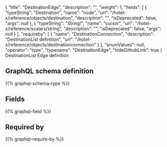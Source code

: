{
  "title": "DestinationEdge",
  "description": "",
  "weight": 1,
  "fields": [
    {
      "typeString": "Destination",
      "name": "node",
      "url": "/hotel-x/reference/objects/destination",
      "description": "",
      "isDeprecated": false,
      "args": null
    },
    {
      "typeString": "String!",
      "name": "cursor",
      "url": "/hotel-x/reference/scalars/string",
      "description": "",
      "isDeprecated": false,
      "args": null
    }
  ],
  "requireby": [
    {
      "name": "DestinationConnection",
      "description": "DestinationList definition",
      "url": "/hotel-x/reference/objects/destinationconnection"
    }
  ],
  "enumValues": null,
  "operator": "type",
  "typename": "DestinationEdge",
  "hideGithubLink": true
}
DestinationList Edge definition
## GraphQL schema definition

{{% graphql-schema-type %}}

## Fields

{{% graphql-field %}}

## Required by

{{% graphql-require-by %}}
